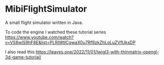 # MibiFlightSimulator

A small flight simulator written in Java.

To code the engine I watched these tutorial series https://www.youtube.com/watch?v=VS8wlS9hF8E&list=PLRIWtICgwaX0u7Rf9zkZhLoLuZVfUksDP

I also read this https://leaves.one/2022/11/01/lwjgl3-with-thinmatrix-opengl-3d-game-tutorial/